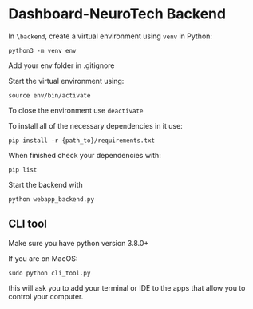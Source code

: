# Dashboard-NeuroTech Backend


In `\backend`, create a virtual environment using `venv` in Python:

```
python3 -m venv env
```
Add your env folder in .gitignore

Start the virtual environment using:
```
source env/bin/activate
```

To close the environment use `deactivate`

To install all of the necessary dependencies in it use:

```text
pip install -r {path_to}/requirements.txt
```

When finished check your dependencies with:

```text
pip list
```

Start the backend with
```
python webapp_backend.py
```

## CLI tool

Make sure you have python version 3.8.0+

If you are on MacOS:

```
sudo python cli_tool.py
```

this will ask you to add your terminal or IDE to the apps that allow you to control your computer.

